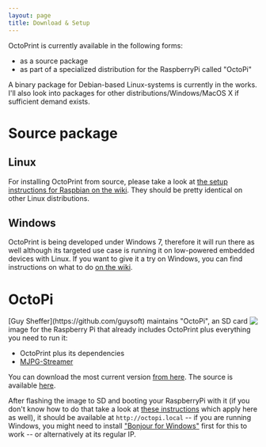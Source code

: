 ```yaml
---
layout: page
title: Download & Setup
---
```

OctoPrint is currently available in the following forms:

* as a source package
* as part of a specialized distribution for the RaspberryPi called "OctoPi"

A binary package for Debian-based Linux-systems is currently in the works. I'll also look into packages
for other distributions/Windows/MacOS X if sufficient demand exists.

Source package
==============

Linux
-----

For installing OctoPrint from source, please take a look at [the setup instructions for Raspbian on the wiki](https://github.com/foosel/OctoPrint/wiki/Setup-on-a-Raspberry-Pi-running-Raspbian).
They should be pretty identical on other Linux distributions.

Windows
-------

OctoPrint is being developed under Windows 7, therefore it will run there as well although its targeted use case
is running it on low-powered embedded devices with Linux. If you want to give it a try on Windows, you can find
instructions on what to do [on the wiki](https://github.com/foosel/OctoPrint/wiki/Setup-on-Windows).

OctoPi
======

<img src="{{ BASE_PATH }}/assets/img/OctoPi.png" style="float: right">
[Guy Sheffer](https://github.com/guysoft) maintains "OctoPi", an SD card image for the Raspberry Pi that already includes
OctoPrint plus everything you need to run it:

* OctoPrint plus its dependencies
* [MJPG-Streamer](http://sourceforge.net/apps/mediawiki/mjpg-streamer/index.php?title=Main_Page)

You can download the most current version [from here](https://dl.dropboxusercontent.com/u/895101/OctoPi/index.html).
The source is available [here](https://github.com/guysoft/OctoPi).

After flashing the image to SD and booting your RaspberryPi with it (if you don't know how to do that take a look
at [these instructions](http://elinux.org/RPi_Easy_SD_Card_Setup) which apply here as well), it should be available at `http://octopi.local` -- if
you are running Windows, you might need to install ["Bonjour for Windows"](http://support.apple.com/kb/DL999) first for this to work --
or alternatively at its regular IP.
